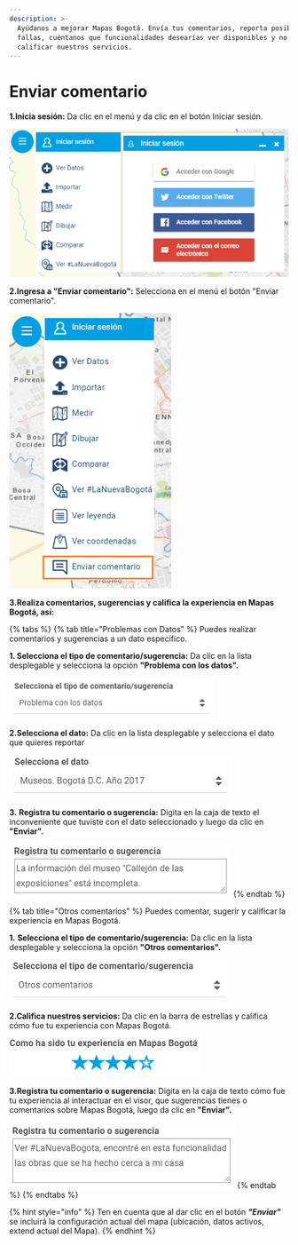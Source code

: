 ```yaml
---
description: >-
  Ayúdanos a mejorar Mapas Bogotá. Envía tus comentarios, reporta posibles
  fallas, cuéntanos que funcionalidades desearías ver disponibles y no olvides
  calificar nuestros servicios.
---
```


# Enviar comentario

**1.Inicia sesión:** Da clic en el menú y da clic en el botón Iniciar sesión.

![](.gitbook/assets/image%20%28258%29.png)

**2.Ingresa a "Enviar comentario":** Selecciona en el menú el botón "Enviar comentario".

![](.gitbook/assets/image%20%2829%29.png)

**3.Realiza comentarios, sugerencias y califica la experiencia en Mapas Bogotá, así:**

{% tabs %}
{% tab title="Problemas con Datos" %}
Puedes realizar comentarios y sugerencias a un dato especifico.

**1. Selecciona el tipo de comentario/sugerencia:** Da clic en la lista desplegable y selecciona la opción **"Problema con los datos".**

![](.gitbook/assets/image%20%2837%29.png)

**2.Selecciona el dato:** Da clic en la lista desplegable y selecciona el dato que quieres reportar

![](.gitbook/assets/image%20%28174%29.png)

**3.** **Registra tu comentario o sugerencia:** Digita en la caja de texto el inconveniente que tuviste con el dato seleccionado y luego da clic en **"Enviar".**

![](.gitbook/assets/image%20%28210%29.png)
{% endtab %}

{% tab title="Otros comentarios" %}
 Puedes comentar, sugerir y calificar la experiencia en Mapas Bogotá.

**1.** **Selecciona el tipo de comentario/sugerencia:** Da clic en la lista desplegable y selecciona la opción **"Otros comentarios".**

![](.gitbook/assets/image%20%28256%29.png)

**2.Califica nuestros servicios:** Da clic en la barra de estrellas y califica cómo fue tu experiencia con Mapas Bogotá.

![](.gitbook/assets/image%20%28132%29.png)

**3.Registra tu comentario o sugerencia:** Digita en la caja de texto cómo fue tu experiencia al interactuar en el visor, que sugerencias tienes o comentarios sobre Mapas Bogotá, luego da clic en **"Enviar".**

![](.gitbook/assets/image%20%28215%29.png)
{% endtab %}
{% endtabs %}

{% hint style="info" %}
 Ten en cuenta que al dar clic en el botón _**"Enviar"**_ se incluirá la configuración actual del mapa \(ubicación, datos activos, extend actual del Mapa\).
{% endhint %}



